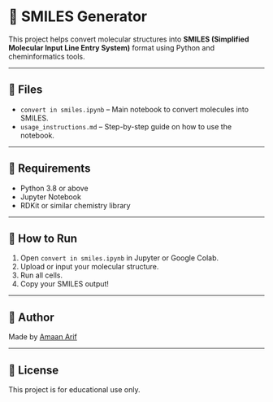 # 🧪 SMILES Generator

This project helps convert molecular structures into **SMILES (Simplified Molecular Input Line Entry System)** format using Python and cheminformatics tools.

---

## 📂 Files

- `convert in smiles.ipynb` – Main notebook to convert molecules into SMILES.
- `usage_instructions.md` – Step-by-step guide on how to use the notebook.

---

## 🔧 Requirements

- Python 3.8 or above
- Jupyter Notebook
- RDKit or similar chemistry library

---

## 🚀 How to Run

1. Open `convert in smiles.ipynb` in Jupyter or Google Colab.
2. Upload or input your molecular structure.
3. Run all cells.
4. Copy your SMILES output!

---

## 👤 Author

Made by [Amaan Arif](https://github.com/AmaanArif25)

---

## 📜 License

This project is for educational use only.

